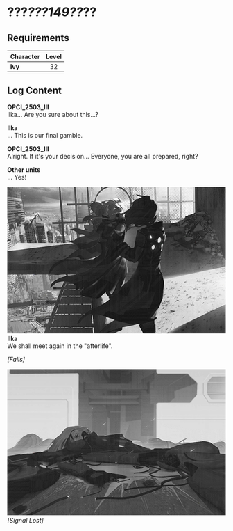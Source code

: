 # ???_???_149_??_??
## Requirements
|Character|Level|
|---------|:---:|
|**Ivy**  | 32  |

## Log Content
**OPCI_2503_III**<br>
Ilka... Are you sure about this...?

**Ilka**<br>
... This is our final gamble.

**OPCI_2503_III**<br>
Alright. If it's your decision... Everyone, you are all prepared, right?

**Other units**<br>
... Yes!

![ivos3801.png](./attachments/ivos3801.png)
**Ilka**<br>
We shall meet again in the "afterlife".

*\[Falls\]*

![ivos3802.png](./attachments/ivos3802.png)
*[Signal Lost]*
